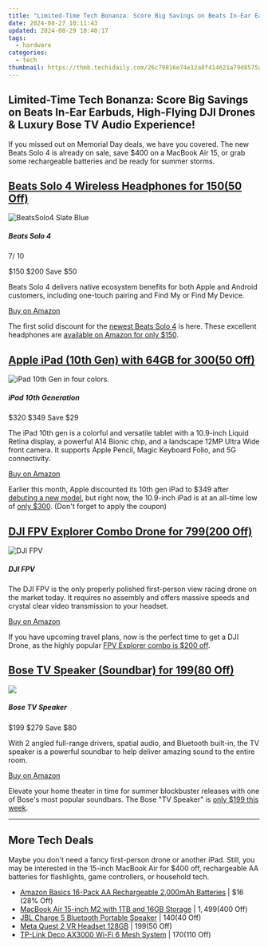 ```yaml
---
title: "Limited-Time Tech Bonanza: Score Big Savings on Beats In-Ear Earbuds, High-Flying DJI Drones & Luxury Bose TV Audio Experience!"
date: 2024-08-27 10:11:43
updated: 2024-08-29 10:40:17
tags:
  - hardware
categories:
  - tech
thumbnail: https://thmb.techidaily.com/26c79816e74e12a8f414621a79d8575a6f7513edd59ad13bbdba2af26e7005b7.jpg
---
```


## Limited-Time Tech Bonanza: Score Big Savings on Beats In-Ear Earbuds, High-Flying DJI Drones & Luxury Bose TV Audio Experience!

If you missed out on Memorial Day deals, we have you covered. The new Beats Solo 4 is already on sale, save $400 on a MacBook Air 15, or grab some rechargeable batteries and be ready for summer storms.

## [Beats Solo 4 Wireless Headphones for $150 ($50 Off)](https://www.amazon.com/Beats-Solo-Ear-Headphones-Compatible/dp/B0CZPLV566?tag=hotoge-20&ascsubtag=UUhtgUeUpU2003364&asc%5Frefurl=https%3A%2F%2Fwww.howtogeek.com%2Ftop-tech-deals-beats-solo-4-dji-drone-jbl-ipad%2F&asc%5Fcampaign=Short-Term) 

![BeatsSolo4 Slate Blue](https://static1.howtogeekimages.com/wordpress/wp-content/uploads/2024/04/beatssolo4-slate-blue.jpg) 

#####  Beats Solo 4

7/ 10 

$150 $200 Save $50 

Beats Solo 4 delivers native ecosystem benefits for both Apple and Android customers, including one-touch pairing and Find My or Find My Device.

[Buy on Amazon](https://www.amazon.com/Beats-Solo-Ear-Headphones-Compatible/dp/B0CZPLV566?tag=hotoge-20&ascsubtag=UUhtgUeUpU2003364&asc%5Frefurl=https%3A%2F%2Fwww.howtogeek.com%2Ftop-tech-deals-beats-solo-4-dji-drone-jbl-ipad%2F&asc%5Fcampaign=Short-Term) 

 The first solid discount for the [newest Beats Solo 4](https://youtube-docs.techidaily.com/ify-your-path-to-youtube-short-mastery/) is here. These excellent headphones are [available on Amazon for only $150](https://www.amazon.com/Beats-Solo-Ear-Headphones-Compatible/dp/B0CZPLV566?tag=hotoge-20&ascsubtag=UUhtgUeUpU2003364&asc%5Frefurl=https%3A%2F%2Fwww.howtogeek.com%2Ftop-tech-deals-beats-solo-4-dji-drone-jbl-ipad%2F&asc%5Fcampaign=Short-Term).

## [Apple iPad (10th Gen) with 64GB for $300 ($50 Off)](https://www.amazon.com/dp/B0BJLXMVMV?tag=hotoge-20&ascsubtag=UUhtgUeUpU2003364&asc%5Frefurl=https%3A%2F%2Fwww.howtogeek.com%2Ftop-tech-deals-beats-solo-4-dji-drone-jbl-ipad%2F&asc%5Fcampaign=Short-Term) 

![iPad 10th Gen in four colors.](https://static1.howtogeekimages.com/wordpress/wp-content/uploads/2023/12/screenshot-2023-12-05-at-12-23-44-pm.jpg) 

#####  iPad 10th Generation

$320 $349 Save $29 

The iPad 10th gen is a colorful and versatile tablet with a 10.9-inch Liquid Retina display, a powerful A14 Bionic chip, and a landscape 12MP Ultra Wide front camera. It supports Apple Pencil, Magic Keyboard Folio, and 5G connectivity.

[Buy on Amazon](https://www.amazon.com/dp/B0BJLXMVMV?tag=hotoge-20&ascsubtag=UUhtgUeUpU2003364&asc%5Frefurl=https%3A%2F%2Fwww.howtogeek.com%2Ftop-tech-deals-beats-solo-4-dji-drone-jbl-ipad%2F&asc%5Fcampaign=Short-Term) 

 Earlier this month, Apple discounted its 10th gen iPad to $349 after [debuting a new model](https://win-answers.techidaily.com/optimizing-fallout-4-performance-for-lightning-fast-loads/), but right now, the 10.9-inch iPad is at an all-time low of [only $300](https://www.amazon.com/dp/B0BJLXMVMV?tag=hotoge-20&ascsubtag=UUhtgUeUpU2003364&asc%5Frefurl=https%3A%2F%2Fwww.howtogeek.com%2Ftop-tech-deals-beats-solo-4-dji-drone-jbl-ipad%2F&asc%5Fcampaign=Short-Term). (Don't forget to apply the coupon)

## [DJI FPV Explorer Combo Drone for $799 ($200 Off)](https://www.amazon.com/DJI-Experience-Low-Latency-Transmission-First-Person/dp/B0C997HCXQ?tag=hotoge-20&ascsubtag=UUhtgUeUpU2003364&asc%5Frefurl=https%3A%2F%2Fwww.howtogeek.com%2Ftop-tech-deals-beats-solo-4-dji-drone-jbl-ipad%2F&asc%5Fcampaign=Short-Term) 

![DJI FPV](https://static1.howtogeekimages.com/wordpress/wp-content/uploads/2024/03/dji-fpv.png) 

#####  DJI FPV

The DJI FPV is the only properly polished first-person view racing drone on the market today. It requires no assembly and offers massive speeds and crystal clear video transmission to your headset.

[Buy on Amazon](https://www.amazon.com/DJI-Experience-Low-Latency-Transmission-First-Person/dp/B0C997HCXQ?tag=hotoge-20&ascsubtag=UUhtgUeUpU2003364&asc%5Frefurl=https%3A%2F%2Fwww.howtogeek.com%2Ftop-tech-deals-beats-solo-4-dji-drone-jbl-ipad%2F&asc%5Fcampaign=Short-Term) 

 If you have upcoming travel plans, now is the perfect time to get a DJI Drone, as the highly popular [FPV Explorer combo is $200 off](https://www.amazon.com/dp/B0BJLXMVMV?tag=hotoge-20&ascsubtag=UUhtgUeUpU2003364&asc%5Frefurl=https%3A%2F%2Fwww.howtogeek.com%2Ftop-tech-deals-beats-solo-4-dji-drone-jbl-ipad%2F&asc%5Fcampaign=Short-Term).

## [Bose TV Speaker (Soundbar) for $199 ($80 Off)](https://www.amazon.com/dp/B088KRPCQJ?th=1&tag=hotoge-20&ascsubtag=UUhtgUeUpU2003364&asc%5Frefurl=https%3A%2F%2Fwww.howtogeek.com%2Ftop-tech-deals-beats-solo-4-dji-drone-jbl-ipad%2F&asc%5Fcampaign=Short-Term) 

![](https://static1.howtogeekimages.com/wordpress/wp-content/uploads/2023/06/31-vmdcovnl-_sl500_.jpg) 

#####  Bose TV Speaker

$199 $279 Save $80 

With 2 angled full-range drivers, spatial audio, and Bluetooth built-in, the TV speaker is a powerful soundbar to help deliver amazing sound to the entire room.

[Buy on Amazon](https://www.amazon.com/Bose-Speaker-Soundbar-Bluetooth-connectivity/dp/B088KRPCQJ?tag=hotoge-20&ascsubtag=UUhtgUeUpU2003364&asc%5Frefurl=https%3A%2F%2Fwww.howtogeek.com%2Ftop-tech-deals-beats-solo-4-dji-drone-jbl-ipad%2F&asc%5Fcampaign=Short-Term) 

 Elevate your home theater in time for summer blockbuster releases with one of Bose's most popular soundbars. The Bose "TV Speaker" is [only $199 this week](https://www.amazon.com/dp/B088KRPCQJ?th=1&tag=hotoge-20&ascsubtag=UUhtgUeUpU2003364&asc%5Frefurl=https%3A%2F%2Fwww.howtogeek.com%2Ftop-tech-deals-beats-solo-4-dji-drone-jbl-ipad%2F&asc%5Fcampaign=Short-Term).

---

##  More Tech Deals

 Maybe you don't need a fancy first-person drone or another iPad. Still, you may be interested in the 15-inch MacBook Air for $400 off, rechargeable AA batteries for flashlights, game controllers, or household tech.

* [Amazon Basics 16-Pack AA Rechargeable 2,000mAh Batteries](https://www.amazon.com/dp/B007B9NV8Q?th=1&tag=hotoge-20&ascsubtag=UUhtgUeUpU2003364&asc%5Frefurl=https%3A%2F%2Fwww.howtogeek.com%2Ftop-tech-deals-beats-solo-4-dji-drone-jbl-ipad%2F&asc%5Fcampaign=Short-Term) | $16 (28% Off)
* [MacBook Air 15-inch M2 with 1TB and 16GB Storage](https://shop-links.co/link/?exclusive=1&publisher_slug=itechdaily19598&url=https%3A%2F%2Fwww.bestbuy.com%2Fsite%2Fapple-macbook-air-15-laptop-m2-chip-16gb-memory-1tb-ssd-midnight%2F6382794.p%3FskuId%3D6382794) | $1,499 ($400 Off)
* [JBL Charge 5 Bluetooth Portable Speaker](https://shop-links.co/link/?exclusive=1&publisher_slug=itechdaily19598&url=https%3A%2F%2Fwww.bestbuy.com%2Fsite%2Fjbl-charge5-portable-waterproof-speaker-with-powerbank-black%2F6454256.p%3FskuId%3D6454256) | $140 ($40 Off)
* [Meta Quest 2 VR Headset 128GB](https://www.amazon.com/dp/B099VMT8VZ?tag=hotoge-20&ascsubtag=UUhtgUeUpU2003364&asc%5Frefurl=https%3A%2F%2Fwww.howtogeek.com%2Ftop-tech-deals-beats-solo-4-dji-drone-jbl-ipad%2F&asc%5Fcampaign=Short-Term) | $199 ($50 Off)
* [TP-Link Deco AX3000 Wi-Fi 6 Mesh System](https://www.amazon.com/WiFi-6-Mesh-System-AX3000/dp/B09PRB1MZM?th=1&tag=hotoge-20&ascsubtag=UUhtgUeUpU2003364&asc%5Frefurl=https%3A%2F%2Fwww.howtogeek.com%2Ftop-tech-deals-beats-solo-4-dji-drone-jbl-ipad%2F&asc%5Fcampaign=Short-Term) | $170 ($110 Off)

<ins class="adsbygoogle"
     style="display:block"
     data-ad-format="autorelaxed"
     data-ad-client="ca-pub-7571918770474297"
     data-ad-slot="1223367746"></ins>



<ins class="adsbygoogle"
     style="display:block"
     data-ad-client="ca-pub-7571918770474297"
     data-ad-slot="8358498916"
     data-ad-format="auto"
     data-full-width-responsive="true"></ins>
